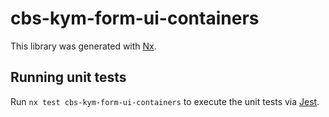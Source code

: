 # cbs-kym-form-ui-containers

This library was generated with [Nx](https://nx.dev).

## Running unit tests

Run `nx test cbs-kym-form-ui-containers` to execute the unit tests via [Jest](https://jestjs.io).
